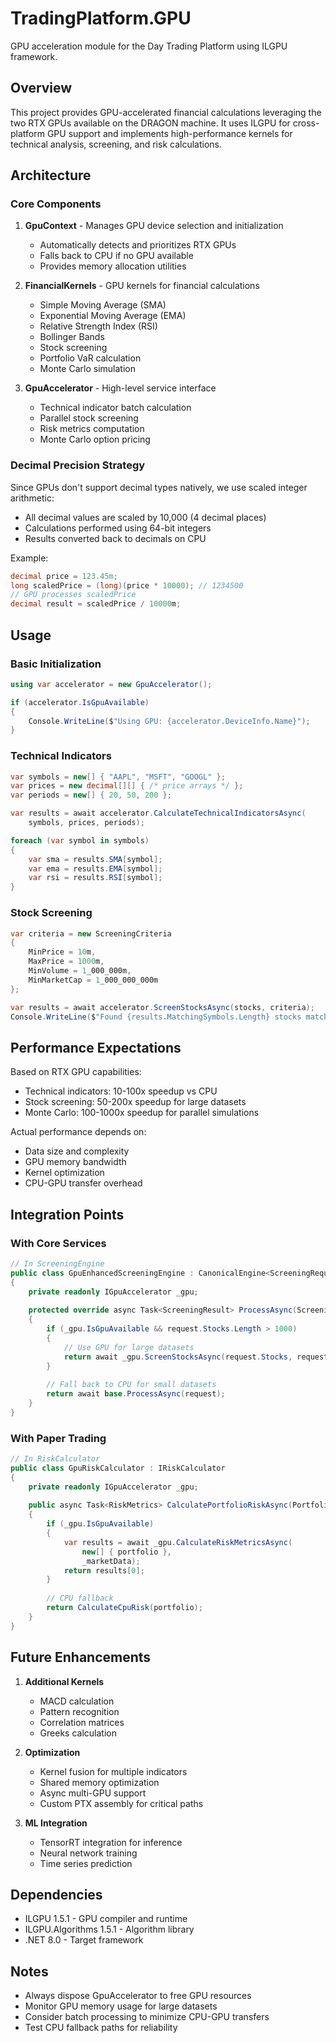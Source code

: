 # TradingPlatform.GPU

GPU acceleration module for the Day Trading Platform using ILGPU framework.

## Overview

This project provides GPU-accelerated financial calculations leveraging the two RTX GPUs available on the DRAGON machine. It uses ILGPU for cross-platform GPU support and implements high-performance kernels for technical analysis, screening, and risk calculations.

## Architecture

### Core Components

1. **GpuContext** - Manages GPU device selection and initialization
   - Automatically detects and prioritizes RTX GPUs
   - Falls back to CPU if no GPU available
   - Provides memory allocation utilities

2. **FinancialKernels** - GPU kernels for financial calculations
   - Simple Moving Average (SMA)
   - Exponential Moving Average (EMA)
   - Relative Strength Index (RSI)
   - Bollinger Bands
   - Stock screening
   - Portfolio VaR calculation
   - Monte Carlo simulation

3. **GpuAccelerator** - High-level service interface
   - Technical indicator batch calculation
   - Parallel stock screening
   - Risk metrics computation
   - Monte Carlo option pricing

### Decimal Precision Strategy

Since GPUs don't support decimal types natively, we use scaled integer arithmetic:
- All decimal values are scaled by 10,000 (4 decimal places)
- Calculations performed using 64-bit integers
- Results converted back to decimals on CPU

Example:
```csharp
decimal price = 123.45m;
long scaledPrice = (long)(price * 10000); // 1234500
// GPU processes scaledPrice
decimal result = scaledPrice / 10000m;
```

## Usage

### Basic Initialization

```csharp
using var accelerator = new GpuAccelerator();

if (accelerator.IsGpuAvailable)
{
    Console.WriteLine($"Using GPU: {accelerator.DeviceInfo.Name}");
}
```

### Technical Indicators

```csharp
var symbols = new[] { "AAPL", "MSFT", "GOOGL" };
var prices = new decimal[][] { /* price arrays */ };
var periods = new[] { 20, 50, 200 };

var results = await accelerator.CalculateTechnicalIndicatorsAsync(
    symbols, prices, periods);

foreach (var symbol in symbols)
{
    var sma = results.SMA[symbol];
    var ema = results.EMA[symbol];
    var rsi = results.RSI[symbol];
}
```

### Stock Screening

```csharp
var criteria = new ScreeningCriteria
{
    MinPrice = 10m,
    MaxPrice = 1000m,
    MinVolume = 1_000_000m,
    MinMarketCap = 1_000_000_000m
};

var results = await accelerator.ScreenStocksAsync(stocks, criteria);
Console.WriteLine($"Found {results.MatchingSymbols.Length} stocks matching criteria");
```

## Performance Expectations

Based on RTX GPU capabilities:
- Technical indicators: 10-100x speedup vs CPU
- Stock screening: 50-200x speedup for large datasets
- Monte Carlo: 100-1000x speedup for parallel simulations

Actual performance depends on:
- Data size and complexity
- GPU memory bandwidth
- Kernel optimization
- CPU-GPU transfer overhead

## Integration Points

### With Core Services

```csharp
// In ScreeningEngine
public class GpuEnhancedScreeningEngine : CanonicalEngine<ScreeningRequest, ScreeningResult>
{
    private readonly IGpuAccelerator _gpu;
    
    protected override async Task<ScreeningResult> ProcessAsync(ScreeningRequest request)
    {
        if (_gpu.IsGpuAvailable && request.Stocks.Length > 1000)
        {
            // Use GPU for large datasets
            return await _gpu.ScreenStocksAsync(request.Stocks, request.Criteria);
        }
        
        // Fall back to CPU for small datasets
        return await base.ProcessAsync(request);
    }
}
```

### With Paper Trading

```csharp
// In RiskCalculator
public class GpuRiskCalculator : IRiskCalculator
{
    private readonly IGpuAccelerator _gpu;
    
    public async Task<RiskMetrics> CalculatePortfolioRiskAsync(Portfolio portfolio)
    {
        if (_gpu.IsGpuAvailable)
        {
            var results = await _gpu.CalculateRiskMetricsAsync(
                new[] { portfolio }, 
                _marketData);
            return results[0];
        }
        
        // CPU fallback
        return CalculateCpuRisk(portfolio);
    }
}
```

## Future Enhancements

1. **Additional Kernels**
   - MACD calculation
   - Pattern recognition
   - Correlation matrices
   - Greeks calculation

2. **Optimization**
   - Kernel fusion for multiple indicators
   - Shared memory optimization
   - Async multi-GPU support
   - Custom PTX assembly for critical paths

3. **ML Integration**
   - TensorRT integration for inference
   - Neural network training
   - Time series prediction

## Dependencies

- ILGPU 1.5.1 - GPU compiler and runtime
- ILGPU.Algorithms 1.5.1 - Algorithm library
- .NET 8.0 - Target framework

## Notes

- Always dispose GpuAccelerator to free GPU resources
- Monitor GPU memory usage for large datasets
- Consider batch processing to minimize CPU-GPU transfers
- Test CPU fallback paths for reliability